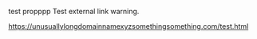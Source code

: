 test propppp
Test external link warning. 

https://unusuallylongdomainnamexyzsomethingsomething.com/test.html